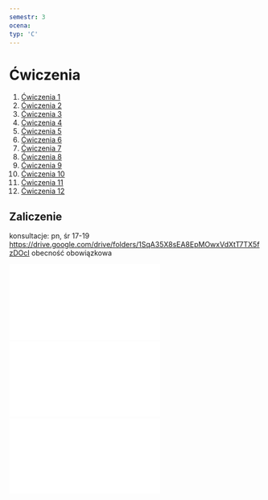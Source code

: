 ```yaml
---
semestr: 3
ocena: 
typ: 'C'
---
```


# Ćwiczenia
1. [Ćwiczenia 1](/Notatki/Semestr%203/Architektura%20komputerów%201/Ćwiczenia/Ćwiczenia%201/Ćwiczenia%201.md)
2. [Ćwiczenia 2](/Notatki/Semestr%203/Architektura%20komputerów%201/Ćwiczenia/Ćwiczenia%202/Ćwiczenia%202.md)
3. [Ćwiczenia 3](/Notatki/Semestr%203/Architektura%20komputerów%201/Ćwiczenia/Ćwiczenia%203/Ćwiczenia%203.md)
4. [Ćwiczenia 4](/Notatki/Semestr%203/Architektura%20komputerów%201/Ćwiczenia/Ćwiczenia%204/Ćwiczenia%204.md)
5. [Ćwiczenia 5](/Notatki/Semestr%203/Architektura%20komputerów%201/Ćwiczenia/Ćwiczenia%205/Ćwiczenia%205.md)
6. [Ćwiczenia 6](/Notatki/Semestr%203/Architektura%20komputerów%201/Ćwiczenia/Ćwiczenia%206/Ćwiczenia%206.md)
7. [Ćwiczenia 7](/Notatki/Semestr%203/Architektura%20komputerów%201/Ćwiczenia/Ćwiczenia%207/Ćwiczenia%207.md)
8. [Ćwiczenia 8](/Notatki/Semestr%203/Architektura%20komputerów%201/Ćwiczenia/Ćwiczenia%208/Ćwiczenia%208.md)
9. [Ćwiczenia 9](/Notatki/Semestr%203/Architektura%20komputerów%201/Ćwiczenia/Ćwiczenia%209/Ćwiczenia%209.md)
10. [Ćwiczenia 10](/Notatki/Semestr%203/Architektura%20komputerów%201/Ćwiczenia/Ćwiczenia%2010/Ćwiczenia%2010.md)
11. [Ćwiczenia 11](/Notatki/Semestr%203/Architektura%20komputerów%201/Ćwiczenia/Ćwiczenia%2011/Ćwiczenia%2011.md)
12. [Ćwiczenia 12](/Notatki/Semestr%203/Architektura%20komputerów%201/Ćwiczenia/Ćwiczenia%2012/Ćwiczenia%2012.md)

## Zaliczenie
konsultacje: pn, śr 17-19
https://drive.google.com/drive/folders/1SqA35X8sEA8EpMOwxVdXtT7TX5fzDOcI
obecność obowiązkowa

![](/Notatki/Semestr%203/Architektura%20komputerów%201/Ćwiczenia/rozwiazania.pdf)
![](/Notatki/Semestr%203/Architektura%20komputerów%201/Ćwiczenia/rysunki.pdf)
![](Notatki/Semestr%203/Architektura%20komputerów%201/Ćwiczenia/AK1_LISTY_2_8.pdf)